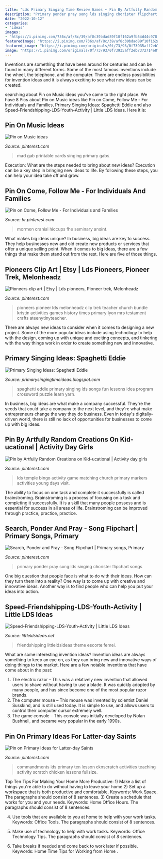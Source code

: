```yaml
---
title: "Lds Primary Singing Time Review Games ~ Pin By Artfully Random Creations On Kid-ucational"
description: "Primary ponder pray song lds singing chorister flipchart songs"
date: "2022-10-12"
categories:
- "ideas"
images:
- "https://i.pinimg.com/736x/af/8c/39/af8c39bdad89f10f162a9fb54d44c978.jpg"
featuredImage: "https://i.pinimg.com/736x/af/8c/39/af8c39bdad89f10f162a9fb54d44c978.jpg"
featured_image: "https://i.pinimg.com/originals/0f/73/93/0f73935aff2eb7372714e8f3de312164.jpg"
image: "https://i.pinimg.com/originals/0f/73/93/0f73935aff2eb7372714e8f3de312164.jpg"
---
```



Inventions are something that have been around for centuries and can be found in many different forms. Some of the most famous inventions include the wheel, the telephone, and the computer. There are endless possibilities for invention ideas and it is always exciting to see what new ideas can be created.

	

		
searching about Pin on Music ideas you've came to the right place. We have 8 Pics about Pin on Music ideas like Pin on Come, Follow Me - For Individuals and Families, Primary Singing Ideas: Spaghetti Eddie and also Speed-Friendshipping-LDS-Youth-Activity | Little LDS Ideas. Here it is:
		
    
## Pin On Music Ideas

<img loading=lazy src="https://i.pinimg.com/736x/48/86/0c/48860c614bfb28e32ff4737af2ac3e89--mad-gabs-singing-time.jpg" onerror="this.onerror=null;this.src='https://tse4.mm.bing.net/th?id=OIP.dDDO8Yf0lYAqH-PVmGYaiAHaJk&amp;pid=15.1';" alt="Pin on Music ideas">

_Source: pinterest.com_

>mad gab printable cards singing primary gabs. 

	

Execution: What are the steps needed to bring about new ideas?
Execution can be a key step in bringing new ideas to life. By following these steps, you can help your idea take off and grow.

    
## Pin On Come, Follow Me - For Individuals And Families

<img loading=lazy src="https://i.pinimg.com/736x/f9/c2/79/f9c279d7c1883b1710345fa2ae08c309.jpg" onerror="this.onerror=null;this.src='https://tse3.mm.bing.net/th?id=OIP.gXLhZi08fckPeyR-G4cKCgHaLH&amp;pid=15.1';" alt="Pin on Come, Follow Me - For Individuals and Families">

_Source: br.pinterest.com_

>mormon cranial hiccups fhe seminary anoint. 

	

What makes big ideas unique?
In business, big ideas are key to success. They help businesses new and old create new products or services that offer a unique selling point. When it comes to big ideas, there are a few things that make them stand out from the rest. Here are five of those things.

    
## Pioneers Clip Art | Etsy | Lds Pioneers, Pioneer Trek, Melonheadz

<img loading=lazy src="https://i.pinimg.com/736x/af/8c/39/af8c39bdad89f10f162a9fb54d44c978.jpg" onerror="this.onerror=null;this.src='https://tse2.mm.bing.net/th?id=OIP.s-vqKZ6QlWUniLj2avwEwwAAAA&amp;pid=15.1';" alt="Pioneers clip art | Etsy | Lds pioneers, Pioneer trek, Melonheadz">

_Source: pinterest.com_

>pioneers pioneer lds melonheadz clip trek teacher church bundle kristin activities games history times primary lyon mrs testament crafts ateenytinyteacher. 

	

There are always new ideas to consider when it comes to designing a new project. Some of the more popular ideas include using technology to help with the design, coming up with unique and exciting concepts, and tinkering with the way things work in order to create something new and innovative.

    
## Primary Singing Ideas: Spaghetti Eddie

<img loading=lazy src="http://4.bp.blogspot.com/_n9JXNMYtoaY/SXv09DXuqZI/AAAAAAAAAzM/O7O6HSgebCU/w1200-h630-p-k-no-nu/DSCN2576.jpg" onerror="this.onerror=null;this.src='https://tse3.mm.bing.net/th?id=OIP.CC77aXgHTwobGkTSvtwogAAAAA&amp;pid=15.1';" alt="Primary Singing Ideas: Spaghetti Eddie">

_Source: primarysingingtimeideas.blogspot.com_

>spaghetti eddie primary singing lds songs fun lessons idea program crossword puzzle learn yarn. 

	

In business, big ideas are what make a company successful. They're the seeds that could take a company to the next level, and they're what make entrepreneurs change the way they do business. Even in today's digitally-driven world, there is still no lack of opportunities for businesses to come up with big ideas.

    
## Pin By Artfully Random Creations On Kid-ucational | Activity Day Girls

<img loading=lazy src="https://i.pinimg.com/originals/0f/73/93/0f73935aff2eb7372714e8f3de312164.jpg" onerror="this.onerror=null;this.src='https://tse4.mm.bing.net/th?id=OIP.SL823C0tHhjtpUmxk2yEhgHaFj&amp;pid=15.1';" alt="Pin by Artfully Random Creations on Kid-ucational | Activity day girls">

_Source: pinterest.com_

>lds temple bingo activity game matching church primary markers activities young days visit. 

	

The ability to focus on one task and complete it successfully is called brainstroming. Brainstroming is a process of focusing on a task and completing it successfully. It is a skill that many people possess and is essential for success in all areas of life. Brainstroming can be improved through practice, practice, practice.

    
## Search, Ponder And Pray - Song Flipchart | Primary Songs, Primary

<img loading=lazy src="https://i.pinimg.com/originals/97/09/d6/9709d62983d2b62db48d2df29e9e2b71.png" onerror="this.onerror=null;this.src='https://tse1.mm.bing.net/th?id=OIP._83-cUWRZdt-rgmA5qDzBwAAAA&amp;pid=15.1';" alt="Search, Ponder and Pray - Song Flipchart | Primary songs, Primary">

_Source: pinterest.com_

>primary ponder pray song lds singing chorister flipchart songs. 

	

One big question that people face is what to do with their ideas. How can they turn them into a reality? One way is to come up with creative and innovative ideas. Another way is to find people who can help you put your ideas into action.

    
## Speed-Friendshipping-LDS-Youth-Activity | Little LDS Ideas

<img loading=lazy src="https://littleldsideas.net/wp-content/uploads/2018/02/Speed-Friendshipping-LDS-Youth-Activity.png" onerror="this.onerror=null;this.src='https://tse2.mm.bing.net/th?id=OIP.W3akLR566nFHSpdvFv_DCwHaKt&amp;pid=15.1';" alt="Speed-Friendshipping-LDS-Youth-Activity | Little LDS Ideas">

_Source: littleldsideas.net_

>friendshipping littleldsideas theme escorte femei. 

	

What are some interesting invention ideas?
Invention ideas are always something to keep an eye on, as they can bring new and innovative ways of doing things to the market. Here are a few notable inventions that have come about in the past: 
1. The electric razor – This was a relatively new invention that allowed users to shave without having to use a blade. It was quickly adopted by many people, and has since become one of the most popular razor brands. 
2. The computer mouse – This mouse was invented by scientist Daniel Susskind, and is still used today. It is simple to use, and allows users to control their computer cursor extremely well. 
3. The game console – This console was initially developed by Nolan Bushnell, and became very popular in the early 1990s.

    
## Pin On Primary Ideas For Latter-day Saints

<img loading=lazy src="https://i.pinimg.com/originals/b7/37/b6/b737b6eabefb6f4086337f655385de01.jpg" onerror="this.onerror=null;this.src='https://tse1.mm.bing.net/th?id=OIP.jPQuPXDAiLepEOlWgVPaFQHaLW&amp;pid=15.1';" alt="Pin on Primary Ideas for Latter-day Saints">

_Source: pinterest.com_

>commandments lds primary ten lesson cknscratch activities teaching activity scratch chicken lessons fullsize. 

	

Top Ten Tips For Making Your Home More Productive: 1) Make a list of things you're able to do without having to leave your home
2) Set up a workspace that is both productive and comfortable. Keywords: Work Space. The paragraphs should consist of 8 sentences.
3) Create a schedule that works for you and your needs. Keywords: Home Office Hours. The paragraphs should consist of 8 sentences.

4) Use tools that are available to you at home to help with your work tasks. Keywords: Office Tools. The paragraphs should consist of 8 sentences.

5) Make use of technology to help with work tasks. Keywords: Office Technology Tips. The paragraphs should consist of 8 sentences.

6) Take breaks if needed and come back to work later if possible. Keywords: Home Time Tips for Working from Home .

